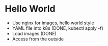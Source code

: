 
# Hello World

- Use nginx for images, hello world style
- YAML file into k8s (DONE, kubectl apply -f) 
- Load images (DONE)
- Access from the outside